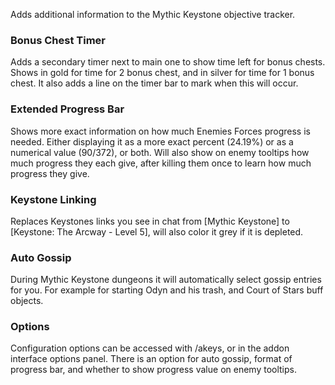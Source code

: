Adds additional information to the Mythic Keystone objective tracker. 

### Bonus Chest Timer

Adds a secondary timer next to main one to show time left for bonus chests. Shows in gold for time for 2 bonus chest, and in silver for time for 1 bonus chest. It also adds a line on the timer bar to mark when this will occur.

### Extended Progress Bar

Shows more exact information on how much Enemies Forces progress is needed. Either displaying it as a more exact percent (24.19%) or as a numerical value (90/372), or both. Will also show on enemy tooltips how much progress they each give, after killing them once to learn how much progress they give.

### Keystone Linking

Replaces Keystones links you see in chat from [Mythic Keystone] to [Keystone: The Arcway - Level 5], will also color it grey if it is depleted.

### Auto Gossip

During Mythic Keystone dungeons it will automatically select gossip entries for you. For example for starting Odyn and his trash, and Court of Stars buff objects.

### Options

Configuration options can be accessed with /akeys, or in the addon interface options panel. There is an option for auto gossip, format of progress bar, and whether to show progress value on enemy tooltips.
